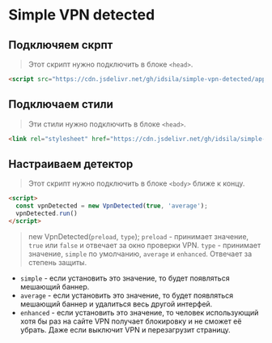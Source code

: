 # Simple VPN detected

## Подключяем скрпт
> Этот скрипт нужно подключить в блоке `<head>`.
```html
<script src="https://cdn.jsdelivr.net/gh/idsila/simple-vpn-detected/app.js"></script>
```

## Подключаем стили
> Эти стили нужно подключить в блоке `<head>`.
```html
<link rel="stylesheet" href="https://cdn.jsdelivr.net/gh/idsila/simple-vpn-detected/style.css">
```

## Настраиваем детектор
> Этот скрипт нужно подключить в блоке `<body>` ближе к концу.
```html
<script>
  const vpnDetected = new VpnDetected(true, 'average');
  vpnDetected.run()
</script>
```

> new VpnDetected(`preload`, `type`);
> `preload` - принимает значение, `true` или `false` и отвечает за окно проверки VPN.
> `type` - принимает значение, `simple` по умолчанию, `average` и `enhanced`. Отвечает за степень защиты.
- `simple` - если установить это значение, то будет появляться мешающий баннер.
- `average` - если установить это значение, то будет появляться мешающий баннер и удалиться весь другой интерфей.
- `enhanced` - если установить это значение, то человек использующий хотя бы раз на сайте VPN получает блокировку и не сможет её убрать. Даже если выключит VPN и перезагрузит страницу.
